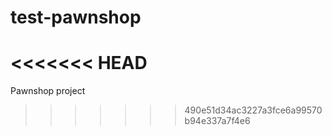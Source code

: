 # test-pawnshop
<<<<<<< HEAD
=======
Pawnshop project
>>>>>>> 490e51d34ac3227a3fce6a99570b94e337a7f4e6
